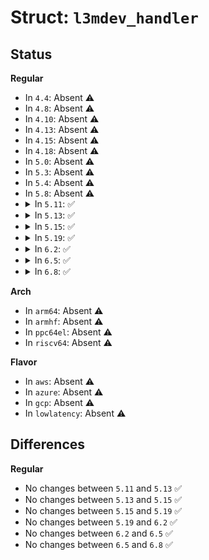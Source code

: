 # Struct: <code>l3mdev_handler</code>

## Status
<b>Regular</b>
<ul>
<li>
In <code>4.4</code>: Absent ⚠️
</li>
<li>
In <code>4.8</code>: Absent ⚠️
</li>
<li>
In <code>4.10</code>: Absent ⚠️
</li>
<li>
In <code>4.13</code>: Absent ⚠️
</li>
<li>
In <code>4.15</code>: Absent ⚠️
</li>
<li>
In <code>4.18</code>: Absent ⚠️
</li>
<li>
In <code>5.0</code>: Absent ⚠️
</li>
<li>
In <code>5.3</code>: Absent ⚠️
</li>
<li>
In <code>5.4</code>: Absent ⚠️
</li>
<li>
In <code>5.8</code>: Absent ⚠️
</li>
<li>
<details>
<summary>In <code>5.11</code>: ✅</summary>

```c
struct l3mdev_handler {
    lookup_by_table_id_t dev_lookup;
};
```
</details>
</li>
<li>
<details>
<summary>In <code>5.13</code>: ✅</summary>

```c
struct l3mdev_handler {
    lookup_by_table_id_t dev_lookup;
};
```
</details>
</li>
<li>
<details>
<summary>In <code>5.15</code>: ✅</summary>

```c
struct l3mdev_handler {
    lookup_by_table_id_t dev_lookup;
};
```
</details>
</li>
<li>
<details>
<summary>In <code>5.19</code>: ✅</summary>

```c
struct l3mdev_handler {
    lookup_by_table_id_t dev_lookup;
};
```
</details>
</li>
<li>
<details>
<summary>In <code>6.2</code>: ✅</summary>

```c
struct l3mdev_handler {
    lookup_by_table_id_t dev_lookup;
};
```
</details>
</li>
<li>
<details>
<summary>In <code>6.5</code>: ✅</summary>

```c
struct l3mdev_handler {
    lookup_by_table_id_t dev_lookup;
};
```
</details>
</li>
<li>
<details>
<summary>In <code>6.8</code>: ✅</summary>

```c
struct l3mdev_handler {
    lookup_by_table_id_t dev_lookup;
};
```
</details>
</li>
</ul>
<b>Arch</b>
<ul>
<li>
In <code>arm64</code>: Absent ⚠️
</li>
<li>
In <code>armhf</code>: Absent ⚠️
</li>
<li>
In <code>ppc64el</code>: Absent ⚠️
</li>
<li>
In <code>riscv64</code>: Absent ⚠️
</li>
</ul>
<b>Flavor</b>
<ul>
<li>
In <code>aws</code>: Absent ⚠️
</li>
<li>
In <code>azure</code>: Absent ⚠️
</li>
<li>
In <code>gcp</code>: Absent ⚠️
</li>
<li>
In <code>lowlatency</code>: Absent ⚠️
</li>
</ul>

## Differences
<b>Regular</b>
<ul>
<li>
No changes between <code>5.11</code> and <code>5.13</code> ✅
</li>
<li>
No changes between <code>5.13</code> and <code>5.15</code> ✅
</li>
<li>
No changes between <code>5.15</code> and <code>5.19</code> ✅
</li>
<li>
No changes between <code>5.19</code> and <code>6.2</code> ✅
</li>
<li>
No changes between <code>6.2</code> and <code>6.5</code> ✅
</li>
<li>
No changes between <code>6.5</code> and <code>6.8</code> ✅
</li>
</ul>
